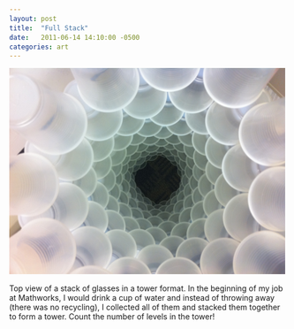 ```yaml
---
layout: post
title:  "Full Stack"
date:   2011-06-14 14:10:00 -0500
categories: art
---
```


<img src="/assets/glasses.JPG" width="500px" alt="Full Stack"/>

Top view of a stack of glasses in a tower format. In the beginning of my job at Mathworks, I would drink a cup of water and instead of throwing away (there was no recycling), I collected all of them and stacked them together to form a tower. 
Count the number of levels in the tower!


